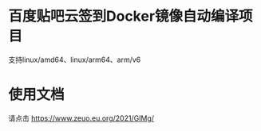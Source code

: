 # 百度贴吧云签到Docker镜像自动编译项目
支持linux/amd64、linux/arm64、arm/v6
# 使用文档
请点击 https://www.zeuo.eu.org/2021/GIMg/
